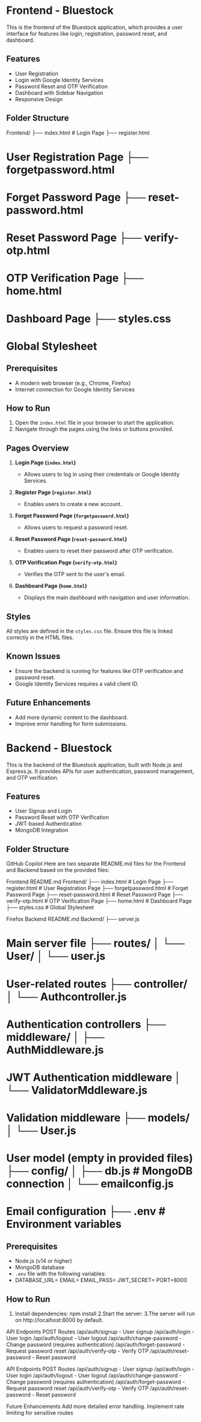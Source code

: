 # Frontend - Bluestock

This is the frontend of the Bluestock application, which provides a user interface for features like login, registration, password reset, and dashboard.

## Features
- User Registration
- Login with Google Identity Services
- Password Reset and OTP Verification
- Dashboard with Sidebar Navigation
- Responsive Design

## Folder Structure
Frontend/ ├── index.html # Login Page ├── register.html 
# User Registration Page ├── forgetpassword.html
# Forget Password Page ├── reset-password.html 
# Reset Password Page ├── verify-otp.html
# OTP Verification Page ├── home.html
# Dashboard Page ├── styles.css 
# Global Stylesheet

## Prerequisites
- A modern web browser (e.g., Chrome, Firefox)
- Internet connection for Google Identity Services

## How to Run
1. Open the `index.html` file in your browser to start the application.
2. Navigate through the pages using the links or buttons provided.

## Pages Overview
1. **Login Page (`index.html`)**
   - Allows users to log in using their credentials or Google Identity Services.

2. **Register Page (`register.html`)**
   - Enables users to create a new account.

3. **Forget Password Page (`forgetpassword.html`)**
   - Allows users to request a password reset.

4. **Reset Password Page (`reset-password.html`)**
   - Enables users to reset their password after OTP verification.

5. **OTP Verification Page (`verify-otp.html`)**
   - Verifies the OTP sent to the user's email.

6. **Dashboard Page (`home.html`)**
   - Displays the main dashboard with navigation and user information.

## Styles
All styles are defined in the `styles.css` file. Ensure this file is linked correctly in the HTML files.

## Known Issues
- Ensure the backend is running for features like OTP verification and password reset.
- Google Identity Services requires a valid client ID.

## Future Enhancements
- Add more dynamic content to the dashboard.
- Improve error handling for form submissions.



# Backend - Bluestock

This is the backend of the Bluestock application, built with Node.js and Express.js. It provides APIs for user authentication, password management, and OTP verification.

## Features
- User Signup and Login
- Password Reset with OTP Verification
- JWT-based Authentication
- MongoDB Integration

## Folder Structure

GitHub Copilot
Here are two separate README.md files for the Frontend and Backend based on the provided files:

Frontend README.md
Frontend/ ├── index.html # Login Page ├── register.html # User Registration Page ├── forgetpassword.html # Forget Password Page ├── reset-password.html # Reset Password Page ├── verify-otp.html # OTP Verification Page ├── home.html # Dashboard Page ├── styles.css # Global Stylesheet

Firefox
Backend README.md
Backend/ ├── server.js
# Main server file ├── routes/ │ └── User/ │ └── user.js
# User-related routes ├── controller/ │ └── Authcontroller.js 
# Authentication controllers ├── middleware/ │ ├── AuthMiddleware.js
# JWT Authentication middleware │ └── ValidatorMddleware.js 
# Validation middleware ├── models/ │ └── User.js 
# User model (empty in provided files) ├── config/ │ ├── db.js # MongoDB connection │ └── emailconfig.js 
# Email configuration ├── .env # Environment variables


## Prerequisites
- Node.js (v14 or higher)
- MongoDB database
- `.env` file with the following variables:
- DATABASE_URL=<your-mongodb-connection-string> EMAIL=<your-email> EMAIL_PASS=<your-email-password> JWT_SECRET=<your-jwt-secret> PORT=8000


## How to Run
1. Install dependencies:
 npm install
2.Start the server:
3.The server will run on http://localhost:8000 by default.

API Endpoints
POST Routes
/api/auth/signup - User signup
/api/auth/login - User login
/api/auth/logout - User logout
/api/auth/change-password - Change password (requires authentication)
/api/auth/forget-password - Request password reset
/api/auth/verify-otp - Verify OTP
/api/auth/reset-password - Reset password


API Endpoints
POST Routes
/api/auth/signup - User signup
/api/auth/login - User login
/api/auth/logout - User logout
/api/auth/change-password - Change password (requires authentication)
/api/auth/forget-password - Request password reset
/api/auth/verify-otp - Verify OTP
/api/auth/reset-password - Reset password

Future Enhancements
Add more detailed error handling.
Implement rate limiting for sensitive routes



